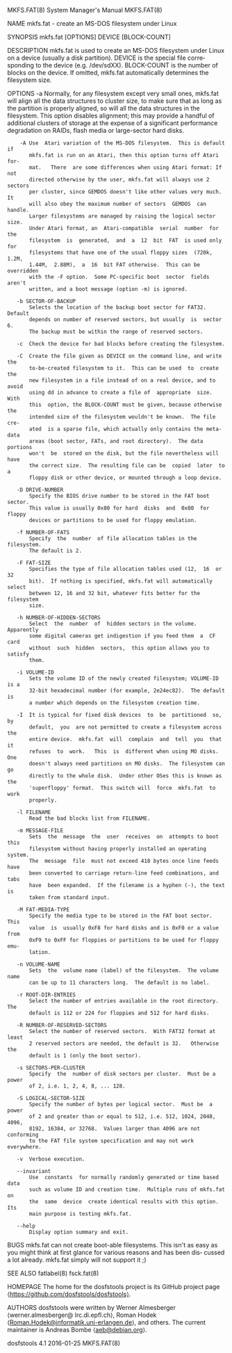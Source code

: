 MKFS.FAT(8)                System Manager's Manual                MKFS.FAT(8)

NAME
       mkfs.fat - create an MS-DOS filesystem under Linux

SYNOPSIS
       mkfs.fat [OPTIONS] DEVICE [BLOCK-COUNT]

DESCRIPTION
       mkfs.fat  is  used  to  create  an  MS-DOS filesystem under Linux on a
       device (usually a disk partition).  DEVICE is the special file  corre‐
       sponding to the device (e.g. /dev/sdXX).  BLOCK-COUNT is the number of
       blocks on the device.  If omitted, mkfs.fat  automatically  determines
       the filesystem size.

OPTIONS
       -a  Normally, for any filesystem except very small ones, mkfs.fat will
           align all the data structures to cluster size, to make  sure  that
           as long as the partition is properly aligned, so will all the data
           structures in the filesystem.   This  option  disables  alignment;
           this  may  provide  a handful of additional clusters of storage at
           the expense of a significant  performance  degradation  on  RAIDs,
           flash media or large-sector hard disks.

        -A Use  Atari variation of the MS-DOS filesystem.  This is default if
           mkfs.fat is run on an Atari, then this option turns off Atari for‐
           mat.   There  are some differences when using Atari format: If not
           directed otherwise by the user, mkfs.fat will always use 2 sectors
           per cluster, since GEMDOS doesn't like other values very much.  It
           will also obey the maximum number of sectors  GEMDOS  can  handle.
           Larger filesystems are managed by raising the logical sector size.
           Under Atari format, an  Atari-compatible  serial  number  for  the
           filesystem  is  generated,  and  a  12  bit  FAT  is used only for
           filesystems that have one of the usual floppy sizes  (720k,  1.2M,
           1.44M,  2.88M),  a  16  bit FAT otherwise.  This can be overridden
           with the -F option.  Some PC-specific boot  sector  fields  aren't
           written, and a boot message (option -m) is ignored.

       -b SECTOR-OF-BACKUP
           Selects the location of the backup boot sector for FAT32.  Default
           depends on number of reserved sectors, but usually  is  sector  6.
           The backup must be within the range of reserved sectors.

       -c  Check the device for bad blocks before creating the filesystem.

       -C  Create the file given as DEVICE on the command line, and write the
           to-be-created filesystem to it.  This can be used  to  create  the
           new filesystem in a file instead of on a real device, and to avoid
           using dd in advance to create a file of  appropriate  size.   With
           this  option, the BLOCK-COUNT must be given, because otherwise the
           intended size of the filesystem wouldn't be known.  The file  cre‐
           ated  is a sparse file, which actually only contains the meta-data
           areas (boot sector, FATs, and root directory).  The data  portions
           won't  be  stored on the disk, but the file nevertheless will have
           the correct size.  The resulting file can be  copied  later  to  a
           floppy disk or other device, or mounted through a loop device.

       -D DRIVE-NUMBER
           Specify the BIOS drive number to be stored in the FAT boot sector.
           This value is usually 0x80 for hard  disks  and  0x00  for  floppy
           devices or partitions to be used for floppy emulation.

       -f NUMBER-OF-FATS
           Specify  the  number  of file allocation tables in the filesystem.
           The default is 2.

       -F FAT-SIZE
           Specifies the type of file allocation tables used (12,  16  or  32
           bit).  If nothing is specified, mkfs.fat will automatically select
           between 12, 16 and 32 bit, whatever fits better for the filesystem
           size.

       -h NUMBER-OF-HIDDEN-SECTORS
           Select  the  number  of  hidden sectors in the volume.  Apparently
           some digital cameras get indigestion if you feed them  a  CF  card
           without  such  hidden  sectors,  this option allows you to satisfy
           them.

       -i VOLUME-ID
           Sets the volume ID of the newly created filesystem; VOLUME-ID is a
           32-bit hexadecimal number (for example, 2e24ec82).  The default is
           a number which depends on the filesystem creation time.

       -I  It is typical for fixed disk devices  to  be  partitioned  so,  by
           default,  you  are not permitted to create a filesystem across the
           entire device.  mkfs.fat  will  complain  and  tell  you  that  it
           refuses  to  work.   This  is  different when using MO disks.  One
           doesn't always need partitions on MO disks.  The filesystem can go
           directly to the whole disk.  Under other OSes this is known as the
           'superfloppy' format.  This switch will  force  mkfs.fat  to  work
           properly.

       -l FILENAME
           Read the bad blocks list from FILENAME.

       -m MESSAGE-FILE
           Sets  the  message  the  user  receives  on  attempts to boot this
           filesystem without having properly installed an operating  system.
           The  message  file  must not exceed 418 bytes once line feeds have
           been converted to carriage return-line feed combinations, and tabs
           have  been expanded.  If the filename is a hyphen (-), the text is
           taken from standard input.

       -M FAT-MEDIA-TYPE
           Specify the media type to be stored in the FAT boot sector.   This
           value  is  usually 0xF8 for hard disks and is 0xF0 or a value from
           0xF9 to 0xFF for floppies or partitions to be used for floppy emu‐
           lation.

       -n VOLUME-NAME
           Sets  the  volume name (label) of the filesystem.  The volume name
           can be up to 11 characters long.  The default is no label.

       -r ROOT-DIR-ENTRIES
           Select the number of entries available in the root directory.  The
           default is 112 or 224 for floppies and 512 for hard disks.

       -R NUMBER-OF-RESERVED-SECTORS
           Select the number of reserved sectors.  With FAT32 format at least
           2 reserved sectors are needed, the default is 32.   Otherwise  the
           default is 1 (only the boot sector).

       -s SECTORS-PER-CLUSTER
           Specify  the  number of disk sectors per cluster.  Must be a power
           of 2, i.e. 1, 2, 4, 8, ... 128.

       -S LOGICAL-SECTOR-SIZE
           Specify the number of bytes per logical sector.  Must be  a  power
           of 2 and greater than or equal to 512, i.e. 512, 1024, 2048, 4096,
           8192, 16384, or 32768.  Values larger than 4096 are not conforming
           to the FAT file system specification and may not work everywhere.

       -v  Verbose execution.

       --invariant
           Use  constants  for normally randomly generated or time based data
           such as volume ID and creation time.  Multiple runs of mkfs.fat on
           the  same  device  create identical results with this option.  Its
           main purpose is testing mkfs.fat.

       --help
           Display option summary and exit.

BUGS
       mkfs.fat can not create boot-able filesystems.  This isn't as easy  as
       you  might think at first glance for various reasons and has been dis‐
       cussed a lot already.  mkfs.fat simply will not support it ;)

SEE ALSO
       fatlabel(8)
       fsck.fat(8)

HOMEPAGE
       The home for  the  dosfstools  project  is  its  GitHub  project  page
       ⟨https://github.com/dosfstools/dosfstools⟩.

AUTHORS
       dosfstools  were  written  by  Werner Almesberger ⟨werner.almesberger@
       lrc.di.epfl.ch⟩, Roman Hodek ⟨Roman.Hodek@informatik.uni-erlangen.de⟩,
       and others.  The current maintainer is Andreas Bombe ⟨aeb@debian.org⟩.

dosfstools 4.1                    2016-01-25                      MKFS.FAT(8)
